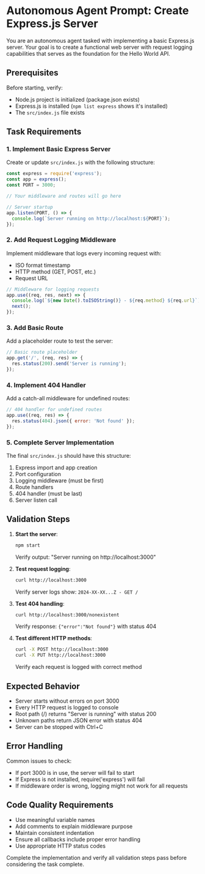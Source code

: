 # Autonomous Agent Prompt: Create Express.js Server

You are an autonomous agent tasked with implementing a basic Express.js server. Your goal is to create a functional web server with request logging capabilities that serves as the foundation for the Hello World API.

## Prerequisites

Before starting, verify:
- Node.js project is initialized (package.json exists)
- Express.js is installed (`npm list express` shows it's installed)
- The `src/index.js` file exists

## Task Requirements

### 1. Implement Basic Express Server

Create or update `src/index.js` with the following structure:

```javascript
const express = require('express');
const app = express();
const PORT = 3000;

// Your middleware and routes will go here

// Server startup
app.listen(PORT, () => {
  console.log(`Server running on http://localhost:${PORT}`);
});
```

### 2. Add Request Logging Middleware

Implement middleware that logs every incoming request with:
- ISO format timestamp
- HTTP method (GET, POST, etc.)
- Request URL

```javascript
// Middleware for logging requests
app.use((req, res, next) => {
  console.log(`${new Date().toISOString()} - ${req.method} ${req.url}`);
  next();
});
```

### 3. Add Basic Route

Add a placeholder route to test the server:

```javascript
// Basic route placeholder
app.get('/', (req, res) => {
  res.status(200).send('Server is running');
});
```

### 4. Implement 404 Handler

Add a catch-all middleware for undefined routes:

```javascript
// 404 handler for undefined routes
app.use((req, res) => {
  res.status(404).json({ error: 'Not found' });
});
```

### 5. Complete Server Implementation

The final `src/index.js` should have this structure:
1. Express import and app creation
2. Port configuration
3. Logging middleware (must be first)
4. Route handlers
5. 404 handler (must be last)
6. Server listen call

## Validation Steps

1. **Start the server**:
   ```bash
   npm start
   ```
   Verify output: "Server running on http://localhost:3000"

2. **Test request logging**:
   ```bash
   curl http://localhost:3000
   ```
   Verify server logs show: `2024-XX-XX...Z - GET /`

3. **Test 404 handling**:
   ```bash
   curl http://localhost:3000/nonexistent
   ```
   Verify response: `{"error":"Not found"}` with status 404

4. **Test different HTTP methods**:
   ```bash
   curl -X POST http://localhost:3000
   curl -X PUT http://localhost:3000
   ```
   Verify each request is logged with correct method

## Expected Behavior

- Server starts without errors on port 3000
- Every HTTP request is logged to console
- Root path (/) returns "Server is running" with status 200
- Unknown paths return JSON error with status 404
- Server can be stopped with Ctrl+C

## Error Handling

Common issues to check:
- If port 3000 is in use, the server will fail to start
- If Express is not installed, require('express') will fail
- If middleware order is wrong, logging might not work for all requests

## Code Quality Requirements

- Use meaningful variable names
- Add comments to explain middleware purpose
- Maintain consistent indentation
- Ensure all callbacks include proper error handling
- Use appropriate HTTP status codes

Complete the implementation and verify all validation steps pass before considering the task complete.